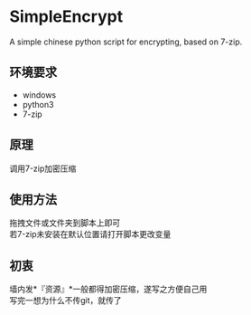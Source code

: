 # SimpleEncrypt
A simple chinese python script for encrypting, based on 7-zip.

## 环境要求  
- windows
- python3
- 7-zip

## 原理   
调用7-zip加密压缩   

## 使用方法   
拖拽文件或文件夹到脚本上即可   
若7-zip未安装在默认位置请打开脚本更改变量  

## 初衷  
墙内发*『资源』*一般都得加密压缩，遂写之方便自己用  
写完一想为什么不传git，就传了  
